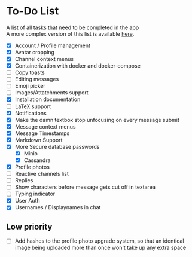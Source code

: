 # To-Do List

A list of all tasks that need to be completed in the app<br>
A more complex version of this list is available [here](https://trello.com/b/kJw6Aapn/svchat).

- [x] Account / Profile management
- [x] Avatar cropping
- [x] Channel context menus
- [x] Containerization with docker and docker-compose
- [ ] Copy toasts
- [ ] Editing messages
- [ ] Emoji picker
- [ ] Images/Attatchments support
- [x] Installation documentation
- [ ] LaTeX support
- [x] Notifications
- [x] Make the damn textbox stop unfocusing on every message submit
- [x] Message context menus
- [x] Message Timestamps
- [x] Markdown Support
- [x] More Secure database passwords
  - [x] Minio
  - [x] Cassandra
- [x] Profile photos
- [ ] Reactive channels list
- [ ] Replies
- [ ] Show characters before message gets cut off in textarea
- [ ] Typing indicator
- [x] User Auth
- [x] Usernames / Displaynames in chat

## Low priority

- [ ] Add hashes to the profile photo upgrade system, so that an identical image being uploaded more than once won't take up any extra space
